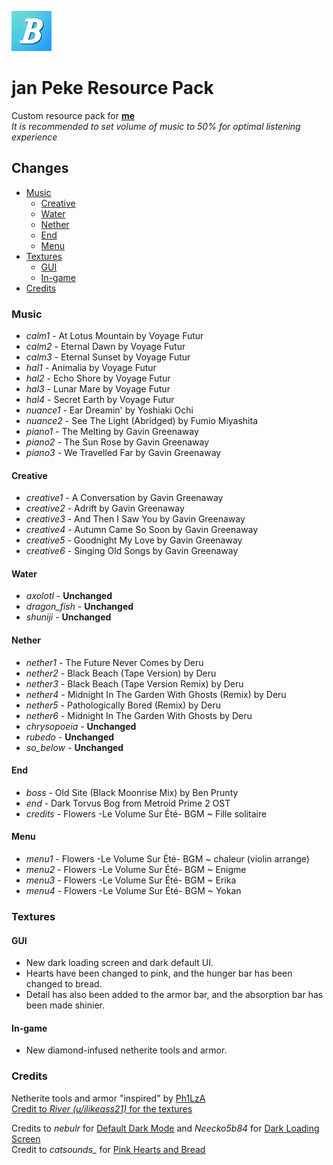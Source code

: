 ![Logo](jan%20Peke%20Resource%20Pack/pack.png)
# jan Peke Resource Pack
 Custom resource pack for [**me**](https://www.youtube.com/bittorn)
 <br>*It is recommended to set volume of music to 50% for optimal listening experience*

## Changes
* [Music](#music)
  * [Creative](#creative)
  * [Water](#water)
  * [Nether](#nether)
  * [End](#end)
  * [Menu](#menu)
* [Textures](#textures)
  * [GUI](#gui)
  * [In-game](#in-game)
* [Credits](#credits)

### Music
 * *calm1* - At Lotus Mountain by Voyage Futur
 * *calm2* - Eternal Dawn by Voyage Futur
 * *calm3* - Eternal Sunset by Voyage Futur
 * *hal1* - Animalia by Voyage Futur
 * *hal2* - Echo Shore by Voyage Futur
 * *hal3* - Lunar Mare by Voyage Futur
 * *hal4* - Secret Earth by Voyage Futur
 * *nuance1* - Ear Dreamin' by Yoshiaki Ochi
 * *nuance2* - See The Light (Abridged) by Fumio Miyashita
 * *piano1* - The Melting by Gavin Greenaway
 * *piano2* - The Sun Rose by Gavin Greenaway
 * *piano3* - We Travelled Far by Gavin Greenaway

 #### Creative
  * *creative1* - A Conversation by Gavin Greenaway
  * *creative2* - Adrift by Gavin Greenaway
  * *creative3* - And Then I Saw You by Gavin Greenaway
  * *creative4* - Autumn Came So Soon by Gavin Greenaway
  * *creative5* - Goodnight My Love by Gavin Greenaway
  * *creative6* - Singing Old Songs by Gavin Greenaway

 #### Water
  * *axolotl* - **Unchanged**
  * *dragon_fish* - **Unchanged**
  * *shuniji* - **Unchanged**

 #### Nether
  * *nether1* - The Future Never Comes by Deru
  * *nether2* - Black Beach (Tape Version) by Deru
  * *nether3* - Black Beach (Tape Version Remix) by Deru
  * *nether4* - Midnight In The Garden With Ghosts (Remix) by Deru
  * *nether5* - Pathologically Bored (Remix) by Deru
  * *nether6* - Midnight In The Garden With Ghosts by Deru
  * *chrysopoeia* - **Unchanged**
  * *rubedo* - **Unchanged**
  * *so_below* - **Unchanged**
 
 #### End
  * *boss* - Old Site (Black Moonrise Mix) by Ben Prunty
  * *end* - Dark Torvus Bog from Metroid Prime 2 OST
  * *credits* - Flowers -Le Volume Sur Été- BGM ~ Fille solitaire
 
 #### Menu
  * *menu1* - Flowers -Le Volume Sur Été- BGM ~ chaleur (violin arrange)
  * *menu2* - Flowers -Le Volume Sur Été- BGM ~ Enigme
  * *menu3* - Flowers -Le Volume Sur Été- BGM ~ Erika
  * *menu4* - Flowers -Le Volume Sur Été- BGM ~ Yokan

### Textures

 #### GUI
 * New dark loading screen and dark default UI.
 * Hearts have been changed to pink, and the hunger bar has been changed to bread.
 * Detail has also been added to the armor bar, and the absorption bar has been made shinier.

 #### In-game
 * New diamond-infused netherite tools and armor.

### Credits
 Netherite tools and armor "inspired" by [Ph1LzA](https://www.youtube.com/Ph1LzA)
 <br>[Credit to *River (u/ilikeass21)* for the textures](https://www.reddit.com/r/Philza/comments/hysj9f/ph1lzas_netherite/)

 Credits to *nebulr* for [Default Dark Mode](https://www.curseforge.com/minecraft/texture-packs/default-dark-mode) and *Neecko5b84* for [Dark Loading Screen](https://www.curseforge.com/minecraft/texture-packs/dark-loading-screen)
 <br>Credit to *catsounds_* for [Pink Hearts and Bread](https://www.curseforge.com/minecraft/texture-packs/pink-hearts-and-bread)